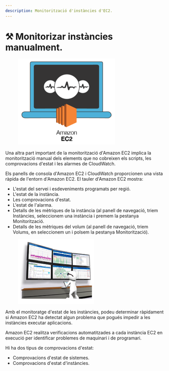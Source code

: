 ```yaml
---
description: Monitorització d'instàncies d'EC2.
---
```


# ⚒️ Monitorizar instàncies manualment.

<figure><img src="../../.gitbook/assets/image (1) (1) (1) (1).png" alt=""><figcaption></figcaption></figure>

Una altra part important de la monitorització d'Amazon EC2 implica la monitorització manual dels elements que no cobreixen els scripts, les comprovacions d'estat i les alarmes de CloudWatch.&#x20;

Els panells de consola d'Amazon EC2 i CloudWatch proporcionen una vista ràpida de l'entorn d'Amazon EC2. El tauler d'Amazon EC2 mostra:

* L'estat del servei i esdeveniments programats per regió.
* L'estat de la instància.
* Les comprovacions d'estat.
* L'estat de l'alarma.
* Detalls de les mètriques de la instància (al panell de navegació, triem Instàncies, seleccionem una instància i premem la pestanya Monitorització.
* Detalls de les mètriques del volum (al panell de navegació, triem Volums, en seleccionem un i polsem la pestanya Monitorització).&#x20;

<figure><img src="../../.gitbook/assets/image (1) (1) (1) (1) (1).png" alt=""><figcaption></figcaption></figure>

Amb el monitoratge d'estat de les instàncies, podeu determinar ràpidament si Amazon EC2 ha detectat algun problema que pogués impedir a les instàncies executar aplicacions.&#x20;

Amazon EC2 realitza verificacions automatitzades a cada instància EC2 en execució per identificar problemes de maquinari i de programari.&#x20;

Hi ha dos tipus de comprovacions d'estat:

* Comprovacions d'estat de sistemes.
* Comprovacions d'estat d'instàncies.
